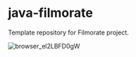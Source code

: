 # java-filmorate
Template repository for Filmorate project.

![browser_el2LBFD0gW](https://github.com/user-attachments/assets/08548828-7e8d-4fda-95c1-f9c9e4b3481f)
